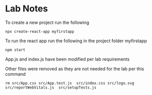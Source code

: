 
# Lab Notes

To create a new project run the following

`npx create-react-app myfirstapp`


To run the react app run the following in the project folder myfirstapp

`npm start`

App.js and index.js have been modified per lab requirements



Other files were removed as they are not needed for the lab per this command

`rm src/App.css src/App.test.js  src/index.css src/logo.svg src/reportWebVitals.js  src/setupTests.js`